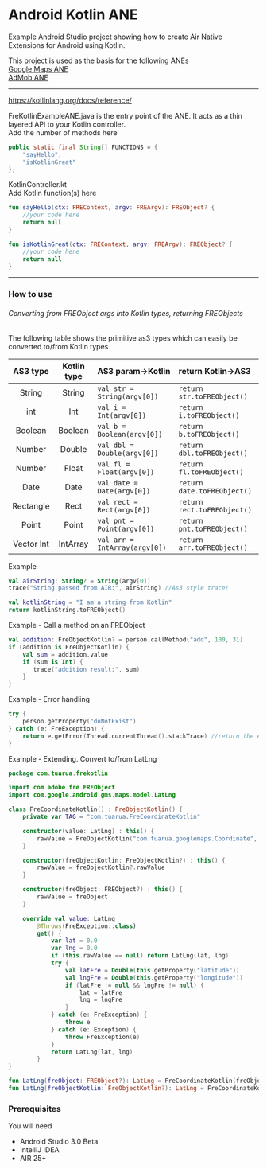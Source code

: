 # Android Kotlin ANE

Example Android Studio project showing how to create Air Native Extensions for Android using Kotlin.  
  
This project is used as the basis for the following ANEs   
[Google Maps ANE](https://github.com/tuarua/Google-Maps-ANE)   
[AdMob ANE](https://github.com/tuarua/AdMob-ANE)  


-------------
  
https://kotlinlang.org/docs/reference/

FreKotlinExampleANE.java is the entry point of the ANE. It acts as a thin layered API to your Kotlin controller.  
Add the number of methods here 

```` Java
public static final String[] FUNCTIONS = {
    "sayHello",
    "isKotlinGreat"
};
`````


KotlinController.kt   
Add Kotlin function(s) here   

```` Kotlin
fun sayHello(ctx: FREContext, argv: FREArgv): FREObject? {
    //your code here
    return null  
}

fun isKotlinGreat(ctx: FREContext, argv: FREArgv): FREObject? {
    //your code here
    return null  
}
`````

----------

### How to use 
###### Converting from FREObject args into Kotlin types, returning FREObjects
The following table shows the primitive as3 types which can easily be converted to/from Kotlin types


| AS3 type | Kotlin type | AS3 param->Kotlin | return Kotlin->AS3 |
|:--------:|:--------:|:--------------|:-----------|
| String | String | `val str = String(argv[0])` | `return str.toFREObject()`|
| int | Int | `val i = Int(argv[0])` | `return i.toFREObject()`|
| Boolean | Boolean | `val b = Boolean(argv[0])` | `return b.toFREObject()`|
| Number | Double | `val dbl = Double(argv[0])` | `return dbl.toFREObject()`|
| Number | Float | `val fl = Float(argv[0])` | `return fl.toFREObject()`|
| Date | Date | `val date = Date(argv[0])` | `return date.toFREObject()`|
| Rectangle | Rect | `val rect = Rect(argv[0])` | `return rect.toFREObject()`|
| Point | Point | `val pnt = Point(argv[0])` | `return pnt.toFREObject()`|
| Vector Int | IntArray | `val arr = IntArray(argv[0])` | `return arr.toFREObject()`|


Example

```` Kotlin
val airString: String? = String(argv[0])
trace("String passed from AIR:", airString) //As3 style trace!

val kotlinString = "I am a string from Kotlin"
return kotlinString.toFREObject()
`````

Example - Call a method on an FREObject

```` Kotlin
val addition: FreObjectKotlin? = person.callMethod("add", 100, 31)
if (addition is FreObjectKotlin) {
    val sum = addition.value
    if (sum is Int) {
       trace("addition result:", sum)
    }
}
`````

Example - Error handling
```` kotlin
try {
    person.getProperty("doNotExist")
} catch (e: FreException) {
    return e.getError(Thread.currentThread().stackTrace) //return the error as an actionscript error
}
`````

Example - Extending. Convert to/from LatLng
```` kotlin
package com.tuarua.frekotlin

import com.adobe.fre.FREObject
import com.google.android.gms.maps.model.LatLng

class FreCoordinateKotlin() : FreObjectKotlin() {
    private var TAG = "com.tuarua.FreCoordinateKotlin"

    constructor(value: LatLng) : this() {
        rawValue = FreObjectKotlin("com.tuarua.googlemaps.Coordinate", value.longitude, value.latitude).rawValue
    }

    constructor(freObjectKotlin: FreObjectKotlin?) : this() {
        rawValue = freObjectKotlin?.rawValue
    }

    constructor(freObject: FREObject?) : this() {
        rawValue = freObject
    }

    override val value: LatLng
        @Throws(FreException::class)
        get() {
            var lat = 0.0
            var lng = 0.0
            if (this.rawValue == null) return LatLng(lat, lng)
            try {
                val latFre = Double(this.getProperty("latitude"))
                val lngFre = Double(this.getProperty("longitude"))
                if (latFre != null && lngFre != null) {
                    lat = latFre
                    lng = lngFre
                }
            } catch (e: FreException) {
                throw e
            } catch (e: Exception) {
                throw FreException(e)
            }
            return LatLng(lat, lng)
        }
}

fun LatLng(freObject: FREObject?): LatLng = FreCoordinateKotlin(freObject = freObject).value
fun LatLng(freObjectKotlin: FreObjectKotlin?): LatLng = FreCoordinateKotlin(freObjectKotlin = freObjectKotlin).value
`````

### Prerequisites

You will need

- Android Studio 3.0 Beta
- IntelliJ IDEA
- AIR 25+
